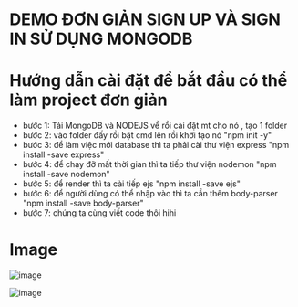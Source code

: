 # DEMO ĐƠN GIẢN SIGN UP VÀ SIGN IN SỬ DỤNG MONGODB

# Hướng dẫn cài đặt để bắt đầu có thể làm project đơn giản
- bước 1: Tải MongoDB và NODEJS về rồi cài đặt mt cho nó , tạo 1 folder
- bước 2: vào folder đấy rồi bật cmd lên rồi khởi tạo nó "npm init -y"
- bước 3: để làm việc mới database thì ta phải cài thư viện express "npm install -save express"
- bước 4: để chạy đỡ mất thời gian thì ta tiếp thư viện nodemon "npm install -save nodemon"
- bước 5: để render thì ta cài tiếp ejs "npm install -save ejs"
- bước 6: để người dùng có thể nhập vào thì ta cần thêm body-parser "npm install -save body-parser"
- bước 7: chúng ta cùng viết code thôi hihi

# Image 
![image](https://github.com/hungsinh2k4/MongoDB/assets/117707758/bbc33048-949a-400e-bcb0-36b9f0caac40)

![image](https://github.com/hungsinh2k4/MongoDB/assets/117707758/50a00619-903f-4d59-89a3-d708d781751a)
